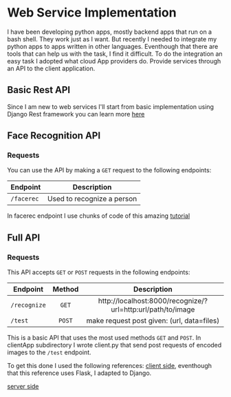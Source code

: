 # Web Service Implementation
I have been developing python apps, mostly backend apps that run on a bash shell. They work just as I want. 
But recently I needed to integrate my python apps to apps written in other languages. Eventhough that there are tools that can help us with the task, I find it difficult. 
To do the integration an easy task I adopted what cloud App providers do. Provide services through an API to the client application.

## Basic Rest API
Since I am new to web services I'll start from basic implementation using Django Rest framework
you can learn more [here](http://www.django-rest-framework.org/)


## Face Recognition API

### Requests
You can use the API by making a `GET` request to the following endpoints:

| Endpoint     | Description    |
| ------------- |:-------------:|
| `/facerec`   | Used to recognize a person |

In facerec endpoint I use chunks of code of this amazing [tutorial](https://github.com/informramiz/opencv-face-recognition-python)


## Full API

### Requests
This API accepts `GET` or `POST` requests in the following endpoints:

| Endpoint     | Method         | Description|
| ------------- |:-------------:|:----------:|
| `/recognize` | `GET`          | http://localhost:8000/recognize/?url=http:url/path/to/image|
| `/test`      | `POST`         | make request post given: (url, data=files)|

This is a basic API that uses the most used methods `GET` and `POST`. In clientApp subdirectory I wrote client.py that send post requests of encoded images to the `/test` endpoint.

To get this done I used the following references:
[client side](https://gist.github.com/kylehounslow/767fb72fde2ebdd010a0bf4242371594), eventhough that this reference uses Flask, I adapted to Django.

[server side](https://github.com/wassgha/FaceRecognitionAPI/blob/master/api/views.py)
